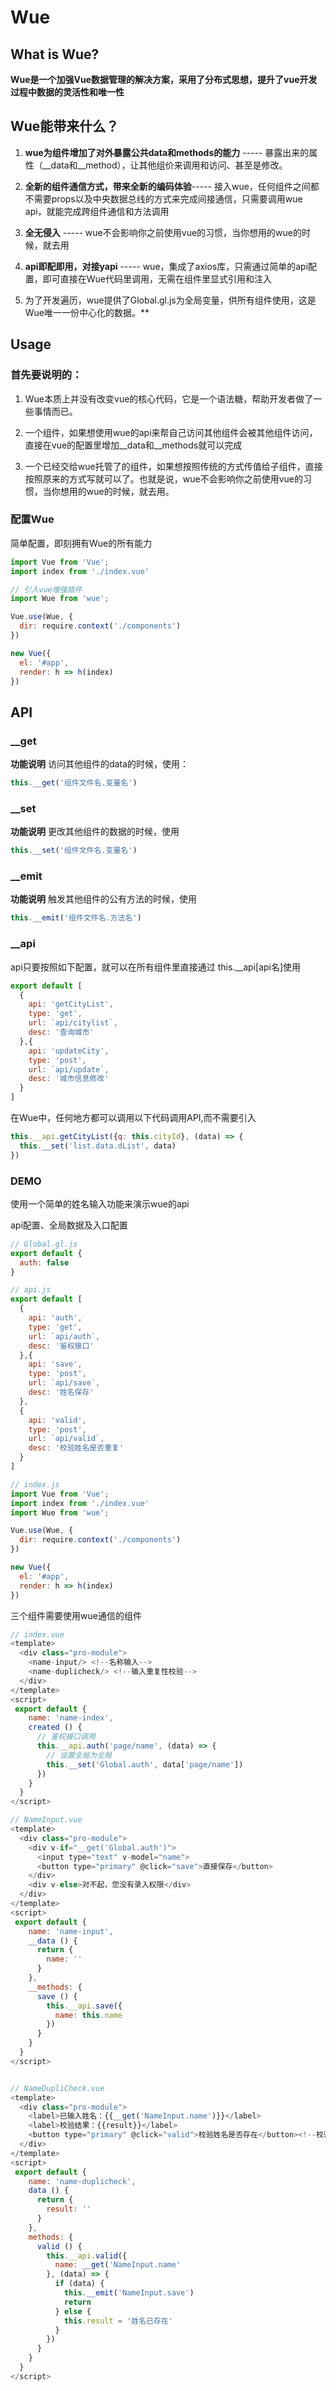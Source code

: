 

# Wue

## What is Wue?

**Wue是一个加强Vue数据管理的解决方案，采用了分布式思想，提升了vue开发过程中数据的灵活性和唯一性**

## Wue能带来什么？

1. __wue为组件增加了对外暴露公共data和methods的能力__ ----- 暴露出来的属性（__data和__method），让其他组价来调用和访问、甚至是修改。

2. __全新的组件通信方式，带来全新的编码体验__----- 接入wue，任何组件之间都不需要props以及中央数据总线的方式来完成间接通信，只需要调用wue api，就能完成跨组件通信和方法调用

3. __全无侵入__ ----- wue不会影响你之前使用vue的习惯，当你想用的wue的时候，就去用

4. __api即配即用，对接yapi__ ----- wue，集成了axios库，只需通过简单的api配置，即可直接在Wue代码里调用，无需在组件里显式引用和注入

5. 为了开发遍历，wue提供了Global.gl.js为全局变量，供所有组件使用，这是Wue唯一一份中心化的数据。**

## Usage

### 首先要说明的：

1. Wue本质上并没有改变vue的核心代码，它是一个语法糖，帮助开发者做了一些事情而已。

2. 一个组件，如果想使用wue的api来帮自己访问其他组件会被其他组件访问，直接在vue的配置里增加__data和__methods就可以完成

3. 一个已经交给wue托管了的组件，如果想按照传统的方式传值给子组件，直接按照原来的方式写就可以了。也就是说，wue不会影响你之前使用vue的习惯，当你想用的wue的时候，就去用。


### 配置Wue
简单配置，即刻拥有Wue的所有能力

```javascript
import Vue from 'Vue';
import index from './index.vue'

// 引入vue增强插件
import Wue from 'wue';

Vue.use(Wue, {
  dir: require.context('./components')
})

new Vue({
  el: '#app',
  render: h => h(index)
})

```

## API

### __get

**功能说明** 访问其他组件的data的时候，使用：

```javascript
this.__get('组件文件名.变量名')
```

### __set

**功能说明** 更改其他组件的数据的时候，使用

```javascript
this.__set('组件文件名.变量名')
```

### __emit

**功能说明** 触发其他组件的公有方法的时候，使用

```javascript
this.__emit('组件文件名.方法名')
```

### __api

api只要按照如下配置，就可以在所有组件里直接通过 this.__api[api名]使用

```javascript
export default [
  {
    api: 'getCityList',
    type: 'get',
    url: `api/citylist`,
    desc: '查询城市'
  },{
    api: 'updateCity',
    type: 'post',
    url: `api/update`,
    desc: '城市信息修改' 
  }
]

```
在Wue中，任何地方都可以调用以下代码调用API,而不需要引入

```javascript
this.__api.getCityList({q: this.cityId}, (data) => {
  this.__set('list.data.dList', data)
})
```


### DEMO

使用一个简单的姓名输入功能来演示wue的api

api配置、全局数据及入口配置

```javascript
// Global.gl.js
export default {
  auth: false
}

// api.js
export default [
  {
    api: 'auth',
    type: 'get',
    url: `api/auth`,
    desc: '鉴权接口'
  },{
    api: 'save',
    type: 'post',
    url: `api/save`,
    desc: '姓名保存' 
  },
  {
    api: 'valid',
    type: 'post',
    url: `api/valid`,
    desc: '校验姓名是否重复' 
  }
]

// index.js
import Vue from 'Vue';
import index from './index.vue'
import Wue from 'wue';

Vue.use(Wue, {
  dir: require.context('./components')
})

new Vue({
  el: '#app',
  render: h => h(index)
})
``` 

三个组件需要使用wue通信的组件

```js
// index.vue 
<template>
  <div class="pro-module">
    <name-input/> <!--名称输入-->
    <name-duplicheck/> <!--输入重复性校验-->
  </div>
</template>
<script>
 export default {
    name: 'name-index',
    created () {
      // 鉴权接口调用
      this.__api.auth('page/name', (data) => {
        // 设置全局为全局
        this.__set('Global.auth', data['page/name'])
      })
    }
  }
</script>
```

```js
// NameInput.vue
<template>
  <div class="pro-module">
    <div v-if="__get('Global.auth')">
      <input type="text" v-model="name">
      <button type="primary" @click="save">直接保存</button>
    </div>
    <div v-else>对不起，您没有录入权限</div>
  </div>
</template>
<script>
 export default {
    name: 'name-input',
    __data () {
      return {
        name: ''
      }
    },
    __methods: {
      save () {
        this.__api.save({
          name: this.name
        })
      }
    }
  }
</script>
```

```js

// NameDupliCheck.vue
<template>
  <div class="pro-module">
    <label>已输入姓名：{{__get('NameInput.name')}}</label>
    <label>校验结果：{{result}}</label>
    <button type="primary" @click="valid">校验姓名是否存在</button><!--校验姓名是否存在，若不存在，直接调用NameInput的save保存-->
  </div>
</template>
<script>
 export default {
    name: 'name-duplicheck',
    data () {
      return {
        result: ''
      }
    },
    methods: {
      valid () {
        this.__api.valid({
          name: __get('NameInput.name'
        }, (data) => {
          if (data) {
            this.__emit('NameInput.save')
            return 
          } else {
            this.result = '姓名已存在'
          }
        })
      }
    }
  }
</script>
```

